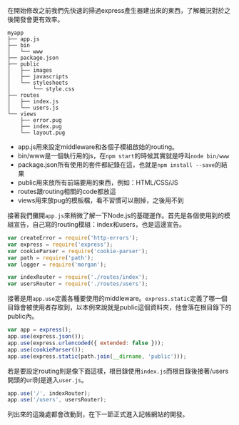 在開始修改之前我們先快速的掃過express產生器建出來的東西，了解概況對於之後開發會更有效率。

```
myapp
├── app.js
├── bin
│   └── www
├── package.json
├── public
│   ├── images
│   ├── javascripts
│   └── stylesheets
│       └── style.css
├── routes
│   ├── index.js
│   └── users.js
└── views
    ├── error.pug
    ├── index.pug
    └── layout.pug
```

* app.js用來設定middleware和各個子模組啟始的routing。
* bin/www是一個執行用的js，在`npm start`的時候其實就是呼叫`node bin/www`
* package.json所有使用的套件都紀錄在這，也就是`npm install --save`的結果
* public用來放所有前端要用的東西，例如：HTML/CSS/JS
* routes跟routing相關的code都放這
* views用來放pug的模板檔，看不習慣可以刪掉，之後用不到

接著我們攤開`app.js`來稍微了解一下Node.js的基礎運作。首先是各個使用到的模組宣告，自己寫的routing模組：index和users，也是這邊宣告。

```js
var createError = require('http-errors');
var express = require('express');
var cookieParser = require('cookie-parser');
var path = require('path');
var logger = require('morgan');

var indexRouter = require('./routes/index');
var usersRouter = require('./routes/users');
```

接著是用`app.use`定義各種要使用的middleware。`express.static`定義了哪一個目錄會被使用者存取到，以本例來說就是public這個資料夾，他會落在根目錄下的public內。

```js
var app = express();
app.use(express.json());
app.use(express.urlencoded({ extended: false }));
app.use(cookieParser());
app.use(express.static(path.join(__dirname, 'public')));
```

若是要設定routing則是像下面這樣，根目錄使用`index.js`而根目錄後接著/users開頭的url則是進入`user.js`。

```js
app.use('/', indexRouter);
app.use('/users', usersRouter);
```

列出來的這幾處都會改動到，在下一節正式進入記帳網站的開發。

